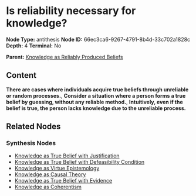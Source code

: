 # Is reliability necessary for knowledge?

**Node Type:** antithesis
**Node ID:** 66ec3ca6-9267-4791-8b4d-33c702a1828c
**Depth:** 4
**Terminal:** No

**Parent:** [Knowledge as Reliably Produced Beliefs](knowledge-as-reliably-produced-beliefs-synthesis-66a7ec33-4aeb-4e5d-9d6c-bc440e0b1c4c.md)

## Content

**There are cases where individuals acquire true beliefs through unreliable or random processes.**, **Consider a situation where a person forms a true belief by guessing, without any reliable method.**, **Intuitively, even if the belief is true, the person lacks knowledge due to the unreliable process.**

## Related Nodes

### Synthesis Nodes

- [Knowledge as True Belief with Justification](knowledge-as-true-belief-with-justification-synthesis-7a6ee243-a398-4d09-8549-280167fc5edf.md)
- [Knowledge as True Belief with Defeasibility Condition](knowledge-as-true-belief-with-defeasibility-condition-synthesis-4b25c115-9a49-4b8e-ac3d-4db0cbd8f368.md)
- [Knowledge as Virtue Epistemology](knowledge-as-virtue-epistemology-synthesis-12cbf2e3-b276-44e4-b2c4-ffad3f053679.md)
- [Knowledge as Causal Theory](knowledge-as-causal-theory-synthesis-ee55f1db-98de-433c-8adb-caa83b5412de.md)
- [Knowledge as True Belief with Evidence](knowledge-as-true-belief-with-evidence-synthesis-f798bdef-ba0b-48f6-9ced-3aa5e64e404f.md)
- [Knowledge as Coherentism](knowledge-as-coherentism-synthesis-d5299469-1f74-4be7-bb33-d8556169e0d0.md)
